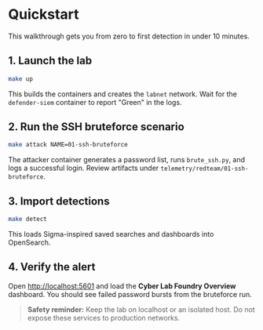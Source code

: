 # Quickstart

This walkthrough gets you from zero to first detection in under 10 minutes.

## 1. Launch the lab

```bash
make up
```

This builds the containers and creates the `labnet` network. Wait for the
`defender-siem` container to report "Green" in the logs.

## 2. Run the SSH bruteforce scenario

```bash
make attack NAME=01-ssh-bruteforce
```

The attacker container generates a password list, runs `brute_ssh.py`, and logs a
successful login. Review artifacts under `telemetry/redteam/01-ssh-bruteforce`.

## 3. Import detections

```bash
make detect
```

This loads Sigma-inspired saved searches and dashboards into OpenSearch.

## 4. Verify the alert

Open <http://localhost:5601> and load the **Cyber Lab Foundry Overview**
dashboard. You should see failed password bursts from the bruteforce run.

> **Safety reminder:** Keep the lab on localhost or an isolated host. Do not
> expose these services to production networks.
